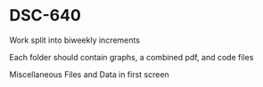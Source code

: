 # DSC-640

 Work split into biweekly increments
 
 
Each folder should contain graphs, a combined pdf, and code files



Miscellaneous Files and Data in first screen
